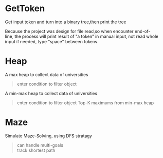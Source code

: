 # GetToken

Get input token and turn into a binary tree,then print the tree

Because the project was design for file read,so when encounter end-of-line, the process will print result of "a token" in manual input, not read whole input
if needed, type "space" between tokens

# Heap

A max heap to collect data of universities
> enter condition to filter object

A min-max heap to collect data of universities
> enter condition to filter object
> Top-K maximums from min-max heap

# Maze

Simulate Maze-Solving, using DFS stratagy
> can handle multi-goals  
> track shortest path
